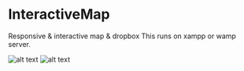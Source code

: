 # InteractiveMap
Responsive &amp; interactive map &amp; dropbox
This runs on xampp or wamp server.

![alt text](https://github.com/selistym/InteractiveMap/blob/master/screenshots/screenshot1.png)
![alt text](https://github.com/selistym/InteractiveMap/blob/master/screenshots/screenshot2.png)

